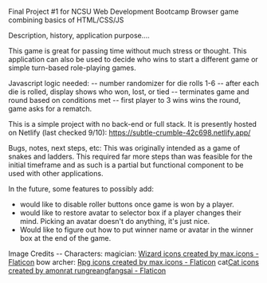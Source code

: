 Final Project #1 for NCSU Web Development Bootcamp
Browser game combining basics of HTML/CSS/JS

Description, history, application purpose....

This game is great for passing time without much stress or thought. This application can also be used to decide who wins to start a different game or
simple turn-based role-playing games.

Javascript logic needed:
-- number randomizer for die rolls 1-6
-- after each die is rolled, display shows who won, lost, or tied
-- terminates game and round based on conditions met
   -- first player to 3 wins wins the round, game asks for a rematch.

This is a simple project with no back-end or full stack. It is presently hosted on Netlify (last checked 9/10):
https://subtle-crumble-42c698.netlify.app/

Bugs, notes, next steps, etc:
This was originally intended as a game of snakes and ladders. 
This required far more steps than was feasible for the initial timeframe and as such is a partial but functional component to be used with other applications.

In the future, some features to possibly add:
- would like to disable roller buttons once game is won by a player.
- would like to restore avatar to selector box if a player changes their mind. Picking an avatar doesn't do anything, it's just nice.
- Would like to figure out how to put winner name or avatar in the winner box at the end of the game.

Image Credits
-- Characters:
magician: <a href="https://www.flaticon.com/free-icons/wizard" title="wizard icons">Wizard icons created by max.icons - Flaticon</a>
bow archer: <a href="https://www.flaticon.com/free-icons/rpg" title="rpg icons">Rpg icons created by max.icons - Flaticon</a>
cat<a href="https://www.flaticon.com/free-icons/cat" title="cat icons">Cat icons created by amonrat rungreangfangsai - Flaticon</a>
